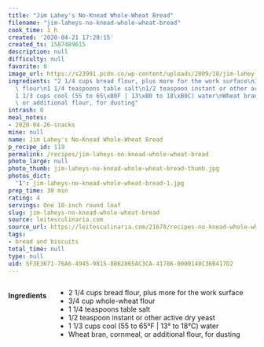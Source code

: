 ```yaml
---
title: "Jim Lahey's No-Knead Whole-Wheat Bread"
filename: "jim-laheys-no-knead-whole-wheat-bread"
cook_time: 1 h
created: '2020-04-21 17:20:15'
created_ts: 1587489615
description: null
difficulty: null
favorite: 0
image_url: https://s23991.pcdn.co/wp-content/uploads/2009/10/jim-lahey-no-knead-whole-wheat-bread.jpg
ingredients: "2 1/4 cups bread flour, plus more for the work surface\n3/4 cup whole-wheat\
  \ flour\n1 1/4 teaspoons table salt\n1/2 teaspoon instant or other active dry yeast\n\
  1 1/3 cups cool (55 to 65\xB0F | 13\xB0 to 18\xB0C) water\nWheat bran, cornmeal,\
  \ or additional flour, for dusting"
intrash: 0
meal_notes:
- 2020-04-26-snacks
mine: null
name: Jim Lahey's No-Knead Whole-Wheat Bread
p_recipe_id: 119
permalink: /recipes/jim-laheys-no-knead-whole-wheat-bread
photo_large: null
photo_thumb: jim-laheys-no-knead-whole-wheat-bread-thumb.jpg
photos_dict:
  '1': jim-laheys-no-knead-whole-wheat-bread-1.jpg
prep_time: 30 min
rating: 4
servings: One 10-inch round loaf
slug: jim-laheys-no-knead-whole-wheat-bread
source: leitesculinaria.com
source_url: https://leitesculinaria.com/21678/recipes-no-knead-whole-wheat-bread.html#recipe
tags:
- bread and biscuits
total_time: null
type: null
uid: 5F3E3671-76A6-4945-9815-8862865AC3CA-41786-0000140C36B417D2
---
```

<div class="large-8 medium-7 columns" id="writeup">	</div><!-- #writeup -->
</div><!-- #row-one -->
<div class="row" id="row-two">	<div class="medium-4 small-5 columns" id="ingredients"><h4>Ingredients</h4><div class="box box-ingredients content"><ul>
<li>2 1/4 cups bread flour, plus more for the work surface</li>
<li>3/4 cup whole-wheat flour</li>
<li>1 1/4 teaspoons table salt</li>
<li>1/2 teaspoon instant or other active dry yeast</li>
<li>1 1/3 cups cool (55 to 65°F | 13° to 18°C) water</li>
<li>Wheat bran, cornmeal, or additional flour, for dusting</li>
</ul>
</div>	</div>	<div class="medium-6 small-7 columns" id="directions">	</div>